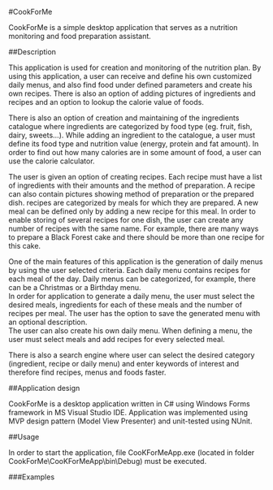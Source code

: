 #CookForMe


CookForMe is a simple desktop application that serves as a nutrition monitoring and food preparation assistant.


##Description  


This application is used for creation and monitoring of the nutrition plan. By using this application, a user can receive and define his own customized daily menus, and also find food under defined parameters and create his own recipes. There is also an option of adding pictures of ingredients and recipes and an option to lookup the calorie value of foods. 

There is also an option of creation and maintaining of the ingredients catalogue where ingredients are categorized by food type (eg. fruit, fish, dairy, sweets...). While adding an ingredient to the catalogue, a user must define its food type and nutrition value (energy, protein and fat amount). In order to find out how many calories are in some amount of food, a user can use the calorie calculator.  

The user is given an option of creating recipes. Each recipe must have a list of ingredients with their amounts and the method of preparation. A recipe can also contain pictures showing method of preparation or the prepared dish. recipes are categorized by meals for which they are prepared. A new meal can be defined only by adding a new recipe for this meal. In order to enable storing of several recipes for one dish, the user can create any number of recipes with the same name. For example, there are many ways to prepare a Black Forest cake and there should be more than one recipe for this cake. 

One of the main features of this application is the generation of daily menus by using the user selected criteria. Each daily menu contains recipes for each meal of the day. Daily menus can be categorized, for example, there can be a Christmas or a Birthday menu.   
In order for application to generate a daily menu, the user must select the desired meals, ingredients for each of these meals and the number of recipes per meal. The user has the option to save the generated menu with an optional description.  
The user can also create his own daily menu. When defining a menu, the user must select meals and add recipes for every selected meal.  

There is also a search engine where user can select the desired category (ingredient, recipe or daily menu) and enter keywords of interest and therefore find recipes, menus and foods faster.


##Application design


CookForMe is a desktop application written in C# using Windows Forms framework in MS Visual Studio IDE. Application was implemented using MVP design pattern (Model View Presenter) and unit-tested using NUnit.  


##Usage


In order to start the application, file CooKForMeApp.exe (located in folder CookForMe\CooKForMeApp\bin\Debug) must be executed. 


###Examples